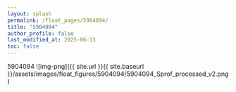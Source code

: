 ```yaml
---
layout: splash
permalink: /float_pages/5904094/
title: "5904094"
author_profile: false
last_modified_at: 2025-06-13
toc: false
---
```

 
5904094
![img-png]({{ site.url }}{{ site.baseurl }}/assets/images/float_figures/5904094/5904094_Sprof_processed_v2.png)